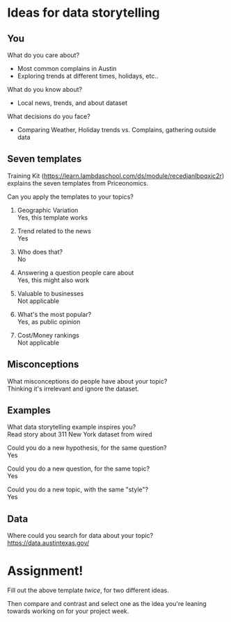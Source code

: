 # Ideas for data storytelling

## You

What do you care about?

- Most common complains in Austin
- Exploring trends at different times, holidays, etc..

What do you know about?

- Local news, trends, and about dataset

What decisions do you face?

- Comparing Weather, Holiday trends vs. Complains, gathering outside data

## Seven templates

Training Kit (https://learn.lambdaschool.com/ds/module/recedjanlbpqxic2r) explains the seven templates from Priceonomics.

Can you apply the templates to your topics? 

1. Geographic Variation  
Yes, this template works

2. Trend related to the news  
Yes

3. Who does that?  
No

4. Answering a question people care about  
Yes, this might also work

5. Valuable to businesses  
Not applicable

6. What's the most popular?  
Yes, as public opinion

7. Cost/Money rankings  
Not applicable

## Misconceptions

What misconceptions do people have about your topic?  
Thinking it's irrelevant and ignore the dataset.

## Examples

What data storytelling example inspires you?  
Read story about 311 New York dataset from wired

Could you do a new hypothesis, for the same question?  
Yes

Could you do a new question, for the same topic?  
Yes

Could you do a new topic, with the same "style"?  
Yes

## Data

Where could you search for data about your topic?  
https://data.austintexas.gov/

# Assignment!

Fill out the above template *twice*, for two different ideas.  

Then compare and contrast and select one as the idea you're leaning towards
working on for your project week.
